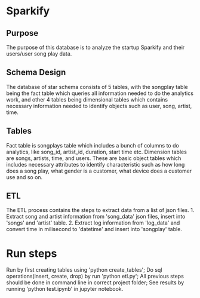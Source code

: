 # Sparkify

## Purpose

The purpose of this database is to analyze the startup Sparkify and their users/user song play data.

## Schema Design

The database of star schema consists of 5 tables, with the songplay table being the fact table which queries all information needed to do the analytics work, and other 4 tables being dimensional tables which contains necessary information needed to identify objects such as user, song, artist, time.

## Tables

Fact table is songplays table which includes a bunch of columns to do analytics, like song_id, artist_id, duration, start time etc. Dimension tables are songs, artists, time, and users. These are basic object tables which includes necessary attributes to identify characteristic such as how long does a song play, what gender is a customer, what device does a customer use and so on. 

## ETL

The ETL process contains the steps to extract data from a list of json files. 1. Extract song and artist information from 'song_data' json files, insert into 'songs' and 'artist' table. 2. Extract log information from 'log_data' and convert time in milisecond to 'datetime' and insert into 'songplay' table. 

# Run steps

Run by first creating tables using 'python create_tables'; Do sql operations(insert, create, drop) by run 'python etl.py'; All previous steps should be done in command line in correct project folder; See results by running 'python test.ipynb' in jupyter notebook.

